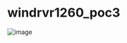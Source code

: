 # windrvr1260_poc3
![image](https://github.com/bigric3/windrvr1260_poc3/blob/master/Video_2018-04-12_185736.gif)

